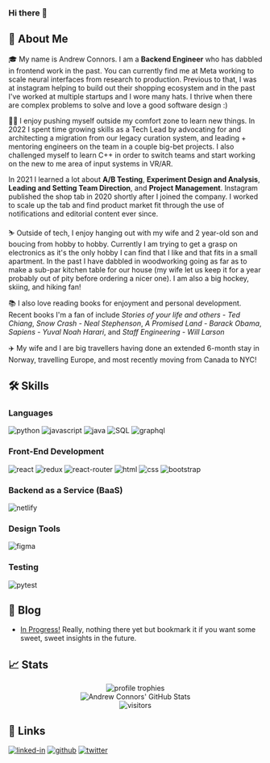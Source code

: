 ### Hi there 👋

## 🚀 About Me

🎓 My name is Andrew Connors. I am a **Backend Engineer** who has dabbled in frontend work in the past. You can currently find me at Meta working to scale neural interfaces from research to production. Previous to that, I was at instagram helping to build out their shopping ecosystem and in the past I've worked at multiple startups and I wore many hats. I thrive when there are complex problems to solve and love a good software design :)

👨‍💻 I enjoy pushing myself outside my comfort zone to learn new things. In 2022 I spent time growing skills as a Tech Lead by advocating for and architecting a migration from our legacy curation system, and leading + mentoring engineers on the team in a couple big-bet projects. I also challenged myself to learn C++ in order to switch teams and start working on the new to me area of input systems in VR/AR.

In 2021 I learned a lot about **A/B Testing**, **Experiment Design and Analysis**, **Leading and Setting Team Direction**, and **Project Management**. Instagram published the shop tab in 2020 shortly after I joined the company. I worked to scale up the tab and find product market fit through the use of notifications and editorial content ever since.

⛷ Outside of tech, I enjoy hanging out with my wife and 2 year-old son and boucing from hobby to hobby. Currently I am trying to get a grasp on electronics as it's the only hobby I can find that I like and that fits in a small apartment. In the past I have dabbled in woodworking going as far as to make a sub-par kitchen table for our house (my wife let us keep it for a year probably out of pity before ordering a nicer one).
I am also a big hockey, skiing, and hiking fan!

📚 I also love reading books for enjoyment and personal development. Recent books I'm a fan of include _Stories of your life and others - Ted Chiang_, _Snow Crash - Neal Stephenson_, _A Promised Land - Barack Obama_, _Sapiens - Yuval Noah Harari_, and _Staff Engineering - Will Larson_

✈️ My wife and I are big travellers having done an extended 6-month stay in Norway, travelling Europe, and most recently moving from Canada to NYC!

## 🛠️ Skills

### Languages

![python](https://img.shields.io/badge/Python-3776AB?style=for-the-badge&logo=python&logoColor=white)
![javascript](https://img.shields.io/badge/JavaScript-323330?style=for-the-badge&logo=javascript&logoColor=F7DF1E)
![java](https://img.shields.io/badge/Java-5382a1?style=for-the-badge&logo=java&logoColor=f89820)
![SQL](https://img.shields.io/badge/SQL-323330?style=for-the-badge&logo=microsoft-sql-server&logoColor=F7DF1E)
![graphql](https://img.shields.io/badge/GraphQL-E434AA?style=for-the-badge&logo=graphql&logoColor=white)

### Front-End Development

![react](https://img.shields.io/badge/React-20232A?style=for-the-badge&logo=react&logoColor=61DAFB)
![redux](https://img.shields.io/badge/Redux-593D88?style=for-the-badge&logo=redux&logoColor=white)
![react-router](https://img.shields.io/badge/React_Router-CA4245?style=for-the-badge&logo=react-router&logoColor=white)
![html](https://img.shields.io/badge/HTML5-E34F26?style=for-the-badge&logo=html5&logoColor=white)
![css](https://img.shields.io/badge/CSS3-1572B6?style=for-the-badge&logo=css3&logoColor=white)
![bootstrap](https://img.shields.io/badge/Bootstrap-563D7C?style=for-the-badge&logo=bootstrap&logoColor=white)

### Backend as a Service (BaaS)

![netlify](https://img.shields.io/badge/Netlify-00C7B7?style=for-the-badge&logo=netlify&logoColor=white)

### Design Tools

![figma](https://img.shields.io/badge/figma-000000?style=for-the-badge&logo=figma&logoColor=white)

### Testing

![pytest](https://img.shields.io/badge/Pytest-3776AB?style=for-the-badge&logo=python&logoColor=white)

## 📝 Blog

- [In Progress!](https://blog.andrewconnors.com) Really, nothing there yet but bookmark it if you want some sweet, sweet insights in the future.

## 📈 Stats

<div align="center">
    <img src="https://github-profile-trophy.vercel.app/?username=andrewconnors&row=1&column=6&margin-h=8&theme=darkhub&count_private=true&margin-w=15&no-frame=true" alt="profile trophies" />
    <br />
    <img src="https://github-readme-stats.vercel.app/api?username=andrewconnors&show_icons=true&hide_border=true" alt="Andrew Connors' GitHub Stats">
    <br />
    <img src="https://visitor-badge.laobi.icu/badge?page_id=andrewconnors.andrewconnors" alt="visitors">
</div>

## 🔗 Links

<!-- [![portfolio](https://img.shields.io/badge/Portfolio-5340ff?style=for-the-badge&logo=Google-chrome&logoColor=white)](https://tapajyoti-bose.vercel.app/) -->
<!-- [![resume](https://img.shields.io/badge/Resume-4285F4?style=for-the-badge&logo=read-the-docs&logoColor=white)](https://firebasestorage.googleapis.com/v0/b/tapajyoti-bose.appspot.com/o/Tapajyoti%20Bose.pdf?alt=media&token=68b3f3e3-cf56-4666-b4fa-9897c80eec2e) -->

[![linked-in](https://img.shields.io/badge/LinkedIn-0077B5?style=for-the-badge&logo=LinkedIn&logoColor=white)](https://www.linkedin.com/in/andrew-connors/)
[![github](https://img.shields.io/badge/GitHub-000000?style=for-the-badge&logo=GitHub&logoColor=white)](https://github.com/andrewconnors)
[![twitter](https://img.shields.io/badge/Twitter-00acee?style=for-the-badge&logo=twitter&logoColor=white)](https://www.twitter.com/0xAndrewConnors/)

<!--
**andrewconnors/andrewconnors** is a ✨ _special_ ✨ repository because its `README.md` (this file) appears on your GitHub profile.

Here are some ideas to get you started:

- 🔭 I’m currently working on ...
- 🌱 I’m currently learning ...
- 👯 I’m looking to collaborate on ...
- 🤔 I’m looking for help with ...
- 💬 Ask me about ...
- 📫 How to reach me: ...
- 😄 Pronouns: ...
- ⚡ Fun fact: ...
-->
